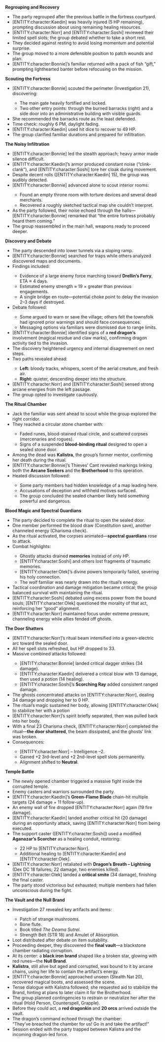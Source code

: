 <p><strong>Regrouping and Recovery</strong></p>
<ul>
<li>The party regrouped after the previous battle in the fortress courtyard.</li>
<li>[ENTITY:character:Kaedin] was heavily injured (5 HP remaining), prompting discussion about using remaining healing resources.</li>
<li>[ENTITY:character:Norr] and [ENTITY:character:Soshi] reviewed their limited spell slots; the group debated whether to take a short rest.</li>
<li>They decided against resting to avoid losing momentum and potential surprise.</li>
<li>The group moved to a more defensible position to patch wounds and plan.</li>
<li>[ENTITY:character:Bonnie]&rsquo;s familiar returned with a pack of fish &ldquo;gift,&rdquo; prompting lighthearted banter before refocusing on the mission.</li>
</ul>
<p><strong>Scouting the Fortress</strong></p>
<ul>
<li>[ENTITY:character:Bonnie] scouted the perimeter (Investigation 21), discovering:</li>
<ul>
<li>The main gate heavily fortified and locked.</li>
<li>Two other entry points: through the burned barracks (right) and a side door into an administrative building with visible guards.</li>
</ul>
<li>She recommended the barracks route as the least defended.</li>
<li>Time check: roughly 6 PM, daylight fading.</li>
<li>[ENTITY:character:Kaedin] used hit dice to recover to 49 HP.</li>
<li>The group clarified familiar durations and prepared for infiltration.</li>
</ul>
<p><strong>The Noisy Infiltration</strong></p>
<ul>
<li>[ENTITY:character:Bonnie] led the stealth approach; heavy armor made silence difficult.</li>
<li>[ENTITY:character:Kaedin]&rsquo;s armor produced constant noise (&ldquo;clink-clank&rdquo;), and [ENTITY:character:Soshi] tore her cloak during movement.</li>
<li>Despite decent rolls ([ENTITY:character:Kaedin] 15), the group was audibly detected.</li>
<li>[ENTITY:character:Bonnie] advanced alone to scout interior rooms:</li>
<ul>
<li>Found an empty throne room with torture devices and several dead merchants.</li>
<li>Recovered a roughly sketched tactical map she couldn&rsquo;t interpret.</li>
</ul>
<li>As the party followed, their noise echoed through the halls&mdash;[ENTITY:character:Bonnie] remarked that &ldquo;the entire fortress probably heard them coming.&rdquo;</li>
<li>The group reassembled in the main hall, weapons ready to proceed deeper.</li>
</ul>
<p><strong>Discovery and Debate</strong></p>
<ul>
<li>The party descended into lower tunnels via a sloping ramp.</li>
<li>[ENTITY:character:Bonnie] searched for traps while others analyzed discovered maps and documents.</li>
<li>Findings included:</li>
<ul>
<li>Evidence of a large enemy force marching toward <strong>Drellin&rsquo;s Ferry</strong>, ETA &asymp; 4 days.</li>
<li>Estimated enemy strength &asymp; 19 &times; greater than previous engagements.</li>
<li>A single bridge en route&mdash;potential choke point to delay the invasion 2&ndash;3 days if destroyed.</li>
</ul>
<li>Debate followed:</li>
<ul>
<li>Some argued to warn or save the village; others felt the townsfolk had ignored prior warnings and should face consequences.</li>
<li>Messaging options via familiars were dismissed due to range limits.</li>
</ul>
<li>[ENTITY:character:Bonnie] identified signs of a <strong>red dragon&rsquo;s</strong> involvement (magical residue and claw marks), confirming dragon activity tied to the invasion.</li>
<li>The discovery heightened urgency and internal disagreement on next steps.</li>
<li>Two paths revealed ahead:</li>
<ul>
<li><strong>Left:</strong> bloody tracks, whispers, scent of the aerial creature, and fresh air.</li>
<li><strong>Right:</strong> quieter, descending deeper into the structure.</li>
</ul>
<li>[ENTITY:character:Norr] and [ENTITY:character:Soshi] sensed strong arcane energies from the left passage.</li>
<li>The group opted to investigate cautiously.</li>
</ul>
<p><strong>The Ritual Chamber</strong></p>
<ul>
<li>Jack the familiar was sent ahead to scout while the group explored the right corridor.</li>
<li>They reached a circular stone chamber with:</li>
<ul>
<li>Faded runes, blood-stained ritual circle, and scattered corpses (mercenaries and rogues).</li>
<li>Signs of a suspended <strong>blood-binding ritual</strong> designed to open a sealed stone door.</li>
</ul>
<li>Among the dead was <strong>Kalistra</strong>, the group&rsquo;s former mentor, confirming her death during the ritual.</li>
<li>[ENTITY:character:Bonnie]&rsquo;s Thieves&rsquo; Cant revealed markings linking both the <strong>Arcane Seekers</strong> and the <strong>Brotherhood</strong> to this operation.</li>
<li>Heated discussion followed:</li>
<ul>
<li>Some party members had hidden knowledge of a map leading here.</li>
<li>Accusations of deception and withheld motives surfaced.</li>
<li>The group concluded the sealed chamber likely held something powerful and dangerous.</li>
</ul>
</ul>
<p><strong>Blood Magic and Spectral Guardians</strong></p>
<ul>
<li>The party decided to complete the ritual to open the sealed door.</li>
<li>One member performed the blood draw (Constitution save), another channeled energy (Charisma check).</li>
<li>As the ritual activated, the corpses animated&mdash;<strong>spectral guardians</strong> rose to attack.</li>
<li>Combat highlights:</li>
<ul>
<li>Ghostly attacks drained <strong>memories</strong> instead of only HP.</li>
<li>[ENTITY:character:Soshi] and others lost fragments of traumatic memories.</li>
<li>[ENTITY:character:Olek]&rsquo;s divine powers temporarily failed, severing his holy connection.</li>
<li>The wolf familiar was nearly drawn into the ritual&rsquo;s energy.</li>
</ul>
<li>Tactical coordination and damage mitigation became critical; the group balanced survival with maintaining the ritual.</li>
<li>[ENTITY:character:Soshi] debated using excess power from the bound souls; [ENTITY:character:Olek] questioned the morality of that act, reinforcing her &ldquo;good&rdquo; alignment.</li>
<li>[ENTITY:character:Norr] maintained focus under extreme pressure, channeling energy while allies fended off ghosts.</li>
</ul>
<p><strong>The Door Shatters</strong></p>
<ul>
<li>[ENTITY:character:Norr]&rsquo;s ritual beam intensified into a green-electric arc toward the sealed door.</li>
<li>All her spell slots refreshed, but HP dropped to 33.</li>
<li>Massive combined attacks followed:</li>
<ul>
<li>[ENTITY:character:Bonnie] landed critical dagger strikes (34 damage).</li>
<li>[ENTITY:character:Kaedin] delivered a critical blow with 13 damage, then used a potion (14 healing).</li>
<li>[ENTITY:character:Soshi]&rsquo;s <strong>Scorching Ray</strong> added consistent ranged damage.</li>
</ul>
<li>The ghosts concentrated attacks on [ENTITY:character:Norr], dealing 34 damage and dropping her to 0 HP.</li>
<li>The ritual&rsquo;s magic sustained her body, allowing [ENTITY:character:Olek] to stabilize her with a potion</li>
<li>[ENTITY:character:Norr]&rsquo;s spirit briefly separated, then was pulled back into her body.</li>
<li>With a final 23 Charisma check, [ENTITY:character:Norr] completed the ritual&mdash;<strong>the door shattered</strong>, the beam dissipated, and the ghosts&rsquo; link was broken.</li>
<li>Consequences:</li>
<ul>
<li>[ENTITY:character:Norr] &ndash; Intelligence &ndash;2.</li>
<li>Gained +2 3rd-level and +2 2nd-level spell slots permanently.</li>
<li>Alignment shifted to <strong>Neutral</strong>.</li>
</ul>
</ul>
<p><strong>Temple Battle</strong></p>
<ul>
<li>The newly opened chamber triggered a massive fight inside the corrupted temple.</li>
<li>Enemy casters and warriors surrounded the party.</li>
<li>[ENTITY:character:Kaedin]&rsquo;s <strong>Green-Flame Blade</strong> chain-hit multiple targets (24 damage + 11 follow-up).</li>
<li>An enemy wall of fire dropped [ENTITY:character:Norr] again (19 fire damage).</li>
<li>[ENTITY:character:Kaedin] landed another critical hit (20 damage) during an opportunity attack, saving [ENTITY:character:Norr] from being executed.</li>
<li>The support caster ([ENTITY:character:Soshi]) used a modified <strong>Aganazar&rsquo;s Scorcher</strong> as a healing conduit, restoring:</li>
<ul>
<li>22 HP to [ENTITY:character:Norr].</li>
<li>Additional healing to [ENTITY:character:Kaedin] and [ENTITY:character:Olek].</li>
</ul>
<li>[ENTITY:character:Norr] retaliated with <strong>Dragon&rsquo;s Breath &ndash; Lightning</strong> (Dex DC 18 failures; 22 damage, two enemies killed).</li>
<li>[ENTITY:character:Olek] landed a <strong>critical smite</strong> (34 damage), finishing the final caster.</li>
<li>The party stood victorious but exhausted; multiple members had fallen unconscious during the fight.</li>
</ul>
<p><strong>The Vault and the Null Brand</strong></p>
<ul>
<li>Investigation 27 revealed key artifacts and items:</li>
<ul>
<li>Patch of strange mushrooms.</li>
<li>Bone flute.</li>
<li>Book titled <em>The Deama Sutrel.</em></li>
<li>Strength Belt (STR 18) and Amulet of Absorption.</li>
</ul>
<li>Loot distributed after debate on item suitability.</li>
<li>Proceeding deeper, they discovered the <strong>final vault</strong>&mdash;a blackstone chamber radiating corruption.</li>
<li>At its center: a <strong>black iron brand</strong> shaped like a broken star, glowing with red runes&mdash;the <strong>Null Brand</strong>.</li>
<li><strong>Kalistra</strong>, still alive but aged and corrupted, was bound to it by arcane chains, using her life to contain the artifact&rsquo;s energy.</li>
<li>[ENTITY:character:Bonnie] approached unseen (Stealth Nat 20), recovered magical boots, and assessed the scene.</li>
<li>Tense dialogue with Kalistra followed; she requested aid to stabilize the Brand, hinting at plans to later claim it for the Brotherhood.</li>
<li>The group planned contingencies to restrain or neutralize her after the ritual (Hold Person, Counterspell, Grapple).</li>
<li>Before they could act, a <strong>red dragonkin</strong> and <strong>20 orcs</strong> arrived outside the vault.</li>
<li>The dragon&rsquo;s command echoed through the chamber:<br /> &ldquo;They&rsquo;ve breached the chamber for us! Go in and take the artifact!&rdquo;</li>
<li>Session ended with the party trapped between Kalistra and the incoming dragon-led force.</li>
</ul>
